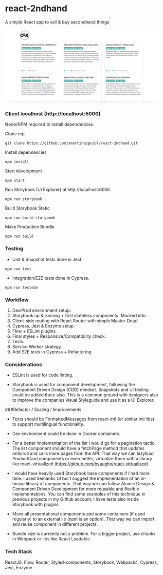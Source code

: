 # react-2ndhand
A simple React app to sell &amp; buy secondhand things

![React 2ndHand](react-2ndhand.png?raw=true "React 2nd Hand")

### Client localhost (http://localhost:5000)
Node/NPM required to install dependencies.

Clone rep
``` shell
git clone https://github.com/xmartinezpujol/react-2ndhand.git
```

Install dependencies
``` shell
npm install
```

Start development
``` shell
npm start
```

Run Storybook (UI Explorer) at http://localhost:6006
``` shell
npm run storybook
```

Build Storybook Static
``` shell
npm run build-storybook
```

Make Production Bundle
``` shell
npm run build
```

### Testing

* Unit & Snapshot tests done in Jest. 

``` shell
npm run test
```

* Integration/E2E tests done in Cypress. 

``` shell
npm run teste2e
```

### Workflow

1) Dev/Prod environment setup.
2) Storybook up & running + first stateless components. Mocked info.
3) Client-side routing with React Router with simple Master-Detail.
4) Cypress, Jest & Enzyme setup.
5) Flow + ESLint plugins.
6) Final styles + Responsive/Compatibility check.
7) Tests.
8) Service Worker strategy.
9) Add E2E tests in Cypress + Refactoring.


### Considerations

* ESLint is used for code linting.

* Storybook is used for component development, following the Component Driven Design (CDD) mindset. Snapshots and UI testing could be added there also. This is a common ground with designers also to improve the companies visual Styleguide and use it as a UI Explorer.


###Refactor / Scaling / Improvements

* Texts should be FormattedMessages from react-intl (or similar intl libs) to support multilingual functionality.

* Dev environment could be done in Docker containers.

* For a better implementation of the list I would go for a pagination tactic. The list component should have a fetchPage method that updates onScroll and calls more pages from the API. That way we can lazyload ProductCard components or even better, virtualize them with a library like react-virtualized (https://github.com/bvaughn/react-virtualized)

* I would have heavily used Storybook base components if I had more time. I used Semantic UI but I suggest the implementation of an in-house library of components. That way we can follow Atomic Design & Component Driven Development for more reusable and flexible implementations. You can find some examples of this technique in previous projects in my Github account, I have tests also inside Storybook with plugins.

* Move all presentational components and some containers (if used regularly) to an external lib (npm is an option). That way we can import and reuse component in different projects.

* Bundle size is currently not a problem. For a bigger project, use chunks in Webpack or libs like React Loadable.


### Tech Stack
ReactJS, Flow, Router, Styled-components, Storybook, Webpack4, Cypress, Jest, Enzyme.
